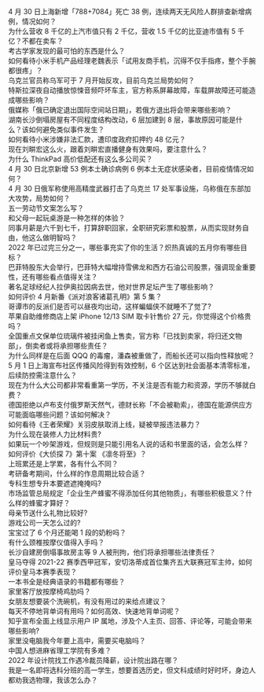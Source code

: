 4 月 30 日上海新增「788+7084」死亡 38 例，连续两天无风险人群排查新增病例，情况如何？  
为什么营收 8 千亿的上汽市值只有 2 千亿，营收 1.5 千亿的比亚迪市值有 5 千亿？不都在卖车？  
考古学家发现的最可怕的东西是什么？  
如何看待小米手机产品经理老魏表示「试用友商手机，沉得不仅手指疼，整个手腕都很疼」？  
乌克兰官员称乌军可于 7 月开始反攻，目前乌克兰局势如何？  
特斯拉深夜自动播放惊悚音频吓坏车主，官方称系屏幕故障，车载屏故障还可能造成哪些影响？  
俄媒称「俄已确定退出国际空间站日期」，若俄方退出将会带来哪些影响？  
湖南长沙倒塌房屋有不同程度结构改动，6 层加建到 8 层，事故原因可能是什么？该如何避免类似事件发生？  
如何看待小米涉嫌非法汇款，遭印度政府扣押约 48 亿元？  
现在刘畊宏这么火，跟着刘畊宏直播健身有效果吗，要注意什么？  
为什么 ThinkPad 高价低配还有这么多公司买？  
4 月 30 日北京新增 53 例本土确诊病例 6 例本土无症状感染者，目前疫情情况如何？  
4 月 30 日俄军称使用高精度武器打击了乌克兰 17 处军事设施，乌称俄在东部加大攻势，局势如何？  
五一劳动节文案怎么写？  
和父母一起玩桌游是一种怎样的体验？  
同事月薪是六千到七千，打算辞职回家，全职研究彩票和股票，从而实现财务自由，他这么做明智吗？  
2022 年已过完三分之一，哪些事充实了你的生活？炽热真诚的五月你有哪些目标？  
巴菲特股东大会举行，巴菲特大幅增持雪佛龙和西方石油公司股票，强调现金重要性，还有哪些看点值得关注？  
著名足球经纪人拉伊奥拉因病去世，他对世界足坛产生了哪些影响？  
如何评价 4 月新番《派对浪客诸葛孔明》第 5 集？  
哥谭市的反派们是否可以昼夜均出动，这样蝙蝠侠不就睡不了觉了?  
苹果自助维修商店上架 iPhone 12/13 SIM 取卡针售价 27 元，你觉得这个价格贵吗？  
全国重点文保单位琉璃件被挂闲鱼上售卖，官方称「已找到卖家，将归还文物部」，倒卖者或将承担哪些责任？  
为什么同样是在后面 QQQ 的毒瘤，潘森被重做了，而船长还可以指向性释放呢？  
5 月 1 日上海宣布社区传播风险得到有效控制，6 个区达到社会面基本清零标准，后续防控需注意什么？  
现在为什么大公司都非常看重第一学历，不关注是否有能力和资源，学历不够就白费？  
德国拒绝以卢布支付俄罗斯天然气，德财长称「不会被勒索」，德国在能源供应方可能面临哪些问题？该如何解决？  
如何看待《王者荣耀》关羽皮肤取消上线，疑被举报违法暴力？  
为什么现在装修人力比材料贵?  
如果玩一个吵架游戏，但规则是只能引用名人说的话和书里面的话，会怎么样？  
如何评价《大侦探 7》第十案 《凛冬将至》？  
上班累还是上学累，各有什么不同？  
考研备考期间，什么样的作息周期比较合适？  
专科生想专升本要遮遮掩掩吗?  
市场监管总局规定「企业生产蜂蜜不得添加任何其他物质」，有哪些积极意义？什么样的蜂蜜才算好？  
母亲节送什么礼物比较好?  
游戏公司一天怎么过的?  
宝宝过了 6 个月还能喝 1 段的奶粉吗？  
有什么颈椎按摩仪值得入手吗？  
长沙自建房倒塌事故房主等 9 人被刑拘，他们将承担哪些法律责任？  
皇马夺得 2021-22 赛季西甲冠军，安切洛蒂成首位集齐五大联赛冠军主帅，如何评价皇马本赛季表现？  
一本书全是经典语录的书籍都有哪些？  
家里客厅放按摩椅鸡肋吗？  
女朋友想要装个洗碗机，有没有用过的来给点建议？  
每天不停地背单词有用吗？如何高效、快速地背单词呢？  
知乎宣布全面上线显示用户 IP 属地，涉及个人主页、回答、评论等，可能会带来哪些影响?  
家里没电脑我今年要上高中，需要买电脑吗？  
中国人想进麻省理工学院有多难？  
2022 年设计院找工作遇冷裁员降薪，设计院出路在哪？  
我是一名即将选科分班的高一学生，想要首选历史，但文科成绩时好时坏，身边人都劝我选物理，我该怎么办？  
